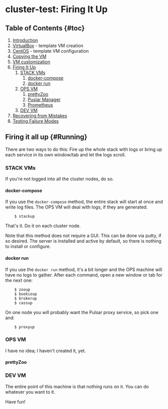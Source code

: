 # cluster-test: Firing It Up

## Table of Contents {#toc}

1. [Introduction](README.md)
1. [VirtualBox](cluster-test-01VirtualBoxTemplateVM.md) - template VM creation
1. [CentOS](cluster-test-02CentOSTemplateVM.md) - template VM configuration
1. [Copying the VM](cluster-test-03CopyVMs.md)
1. [VM customization](cluster-test-04Customization.md)
1. [Firing It Up](#firing-it-up)
    1. [STACK VMs](#stack-VMs)
        1. [docker-compose](#docker-compose)
        1. [docker run](#docker-run)
    1. [OPS VM](#ops-VM)
        1. [prettyZoo](#prettyzoo)
        1. [Puslar Manager](#pulsar-manager)
        1. [Prometheus](#prometheus)
    1. [DEV VM](#dev-vm)
1. [Recovering from Mistakes](cluster-test-06Recovery.md)
1. [Testing Failure Modes](cluster-test-07Testing.md)


## Firing it all up {#Running}

There are two ways to do this: Fire up the whole stack with logs 
or bring up each service in its own window/tab and let the logs scroll.

### STACK VMs

If you're not logged into all the cluster nodes, do so.

#### docker-compose

If you use the `docker-compose` method, the entire stack will start at once and write log files.
The OPS VM will deal with logs, if they are generated. 

```
    $ stackup
```

That's it. Do it on each cluster node.

Note that this method does not require a GUI. This can be done via putty, if so desired. The server
is installed and active by default, so there is nothing to install or configure.

#### docker run

If you use the `docker run` method, it's a bit longer and the OPS machine will have no logs to gather. 
After each command, open a new window or tab for the next one:

```
    $ zooup
    $ bookieup
    $ brokerup
    $ cassup
```

On one node you will probably want the Pulsar proxy service, so pick one and:

```
    $ proxyup
```

### OPS VM

I have no idea; I haven't created it, yet.

#### prettyZoo

### DEV VM

The entire point of this machine is that nothing runs on it. You can do whatever you want to it.

Have fun!

